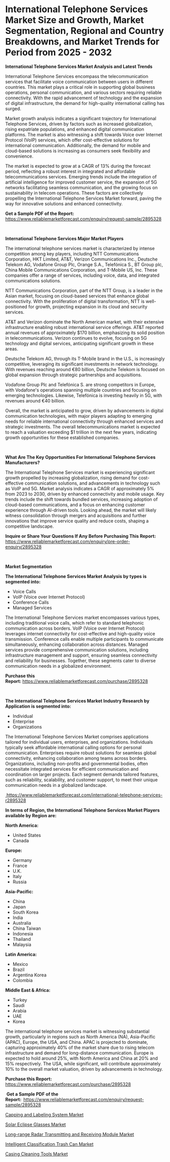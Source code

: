 <p><h1>International Telephone Services Market Size and Growth, Market Segmentation, Regional and Country Breakdowns, and Market Trends for Period from 2025 -  2032</h1></p><p><strong>International Telephone Services Market Analysis and Latest Trends</strong></p>
<p><p>International Telephone Services encompass the telecommunication services that facilitate voice communication between users in different countries. This market plays a critical role in supporting global business operations, personal communication, and various sectors requiring reliable connectivity. With the rapid advancement of technology and the expansion of digital infrastructure, the demand for high-quality international calling has surged.</p><p>Market growth analysis indicates a significant trajectory for International Telephone Services, driven by factors such as increased globalization, rising expatriate populations, and enhanced digital communication platforms. The market is also witnessing a shift towards Voice over Internet Protocol (VoIP) services, which offer cost-effective solutions for international communication. Additionally, the demand for mobile and cloud-based solutions is increasing as consumers seek flexibility and convenience.</p><p>The market is expected to grow at a CAGR of 13% during the forecast period, reflecting a robust interest in integrated and affordable telecommunications services. Emerging trends include the integration of artificial intelligence for improved customer service, the expansion of 5G networks facilitating seamless communication, and the growing focus on sustainability in telecom operations. These factors are collectively propelling the International Telephone Services Market forward, paving the way for innovative solutions and enhanced connectivity.</p></p>
<p><strong>Get a Sample PDF of the Report:&nbsp;</strong> <a href="https://www.reliablemarketforecast.com/enquiry/request-sample/2895328?utm_campaign=1897&utm_medium=2&utm_source=Github&utm_content=ia&utm_term=15032025&utm_id=international-telephone-services">https://www.reliablemarketforecast.com/enquiry/request-sample/2895328</a></p>
<p>&nbsp;</p>
<p><strong>International Telephone Services Major Market Players</strong></p>
<p><p>The international telephone services market is characterized by intense competition among key players, including NTT Communications Corporation, HKT Limited, AT&T, Verizon Communications Inc., Deutsche Telekom AG, Vodafone Group Plc, Orange S.A., Telefónica S., BT Group plc, China Mobile Communications Corporation, and T-Mobile US, Inc. These companies offer a range of services, including voice, data, and integrated communications solutions.</p><p>NTT Communications Corporation, part of the NTT Group, is a leader in the Asian market, focusing on cloud-based services that enhance global connectivity. With the proliferation of digital transformation, NTT is well-positioned for growth, projecting expansion in its cloud and security services.</p><p>AT&T and Verizon dominate the North American market, with their extensive infrastructure enabling robust international service offerings. AT&T reported annual revenues of approximately $170 billion, emphasizing its solid position in telecommunications. Verizon continues to evolve, focusing on 5G technology and digital services, anticipating significant growth in these areas.</p><p>Deutsche Telekom AG, through its T-Mobile brand in the U.S., is increasingly competitive, leveraging its significant investments in network technology. With revenues reaching around €80 billion, Deutsche Telekom is focused on global expansion through strategic partnerships and acquisitions.</p><p>Vodafone Group Plc and Telefónica S. are strong competitors in Europe, with Vodafone's operations spanning multiple countries and focusing on emerging technologies. Likewise, Telefónica is investing heavily in 5G, with revenues around €40 billion. </p><p>Overall, the market is anticipated to grow, driven by advancements in digital communication technologies, with major players adapting to emerging needs for reliable international connectivity through enhanced services and strategic investments. The overall telecommunications market is expected to reach a valuation exceeding $1 trillion in the next few years, indicating growth opportunities for these established companies.</p></p>
<p>&nbsp;</p>
<p><strong>What Are The Key Opportunities For International Telephone Services Manufacturers?</strong></p>
<p><p>The International Telephone Services market is experiencing significant growth propelled by increasing globalization, rising demand for cost-effective communication solutions, and advancements in technology such as VoIP and 5G. Market analysis indicates a CAGR of approximately 5% from 2023 to 2030, driven by enhanced connectivity and mobile usage. Key trends include the shift towards bundled services, increasing adoption of cloud-based communications, and a focus on enhancing customer experience through AI-driven tools. Looking ahead, the market will likely witness consolidation through mergers and acquisitions and further innovations that improve service quality and reduce costs, shaping a competitive landscape.</p></p>
<p><strong>Inquire or Share Your Questions If Any Before Purchasing This Report:</strong> <a href="https://www.reliablemarketforecast.com/enquiry/pre-order-enquiry/2895328?utm_campaign=1897&utm_medium=2&utm_source=Github&utm_content=ia&utm_term=15032025&utm_id=international-telephone-services">https://www.reliablemarketforecast.com/enquiry/pre-order-enquiry/2895328</a></p>
<p>&nbsp;</p>
<p><strong>Market Segmentation</strong></p>
<p><strong>The International Telephone Services Market Analysis by types is segmented into:</strong></p>
<p><ul><li>Voice Calls</li><li>VoIP (Voice over Internet Protocol)</li><li>Conference Calls</li><li>Managed Services</li></ul></p>
<p><p>The International Telephone Services market encompasses various types, including traditional voice calls, which refer to standard telephonic communication across borders. VoIP (Voice over Internet Protocol) leverages internet connectivity for cost-effective and high-quality voice transmission. Conference calls enable multiple participants to communicate simultaneously, enhancing collaboration across distances. Managed services provide comprehensive communication solutions, including infrastructure management and support, ensuring seamless connectivity and reliability for businesses. Together, these segments cater to diverse communication needs in a globalized environment.</p></p>
<p><strong>Purchase this Report:&nbsp;</strong><a href="https://www.reliablemarketforecast.com/purchase/2895328?utm_campaign=1897&utm_medium=2&utm_source=Github&utm_content=ia&utm_term=15032025&utm_id=international-telephone-services">https://www.reliablemarketforecast.com/purchase/2895328</a></p>
<p>&nbsp;</p>
<p><strong>The International Telephone Services Market Industry Research by Application is segmented into:</strong></p>
<p><ul><li>Individual</li><li>Enterprise</li><li>Organizations</li></ul></p>
<p><p>The International Telephone Services Market comprises applications tailored for individual users, enterprises, and organizations. Individuals typically seek affordable international calling options for personal communication. Enterprises require robust solutions for seamless global connectivity, enhancing collaboration among teams across borders. Organizations, including non-profits and governmental bodies, often necessitate integrated services for efficient communication and coordination on larger projects. Each segment demands tailored features, such as reliability, scalability, and customer support, to meet their unique communication needs in a globalized landscape.</p></p>
<p><a href="https://www.reliablemarketforecast.com/international-telephone-services-r2895328?utm_campaign=1897&utm_medium=2&utm_source=Github&utm_content=ia&utm_term=15032025&utm_id=international-telephone-services">&nbsp;https://www.reliablemarketforecast.com/international-telephone-services-r2895328</a></p>
<p><strong>In terms of Region, the International Telephone Services Market Players available by Region are:</strong></p>
<p>
    <p> <strong> North America: </strong>
        <ul>
            <li>United States</li>
            <li>Canada</li>
        </ul>
        </p> 
    <p> <strong> Europe: </strong>
        <ul>
            <li>Germany</li>
            <li>France</li>
            <li>U.K.</li>
            <li>Italy</li>
            <li>Russia</li>
        </ul>
        </p> 
    <p> <strong> Asia-Pacific: </strong>
        <ul>
            <li>China</li>
            <li>Japan</li>
            <li>South Korea</li>
            <li>India</li>
            <li>Australia</li>
            <li>China Taiwan</li>
            <li>Indonesia</li>
            <li>Thailand</li>
            <li>Malaysia</li>
        </ul>
        </p> 
    <p> <strong> Latin America: </strong>
        <ul>
            <li>Mexico</li>
            <li>Brazil</li>
            <li>Argentina Korea</li>
            <li>Colombia</li>
        </ul>
        </p> 
    <p> <strong> Middle East & Africa: </strong>
        <ul>
            <li>Turkey</li>
            <li>Saudi</li>
            <li>Arabia</li>
            <li>UAE</li>
            <li>Korea</li>
        </ul>
    </p>
    </p>
<p><p>The international telephone services market is witnessing substantial growth, particularly in regions such as North America (NA), Asia-Pacific (APAC), Europe, the USA, and China. APAC is projected to dominate, capturing approximately 40% of the market share due to rising telecom infrastructure and demand for long-distance communication. Europe is expected to hold around 25%, with North America and China at 20% and 15% respectively. The USA, while significant, will contribute approximately 10% to the overall market valuation, driven by advancements in technology.</p></p>
<p><strong>Purchase this Report: </strong><a href="https://www.reliablemarketforecast.com/purchase/2895328?utm_campaign=1897&utm_medium=2&utm_source=Github&utm_content=ia&utm_term=15032025&utm_id=international-telephone-services">https://www.reliablemarketforecast.com/purchase/2895328</a></p>
<p>&nbsp;<strong>Get a Sample PDF of the Report:&nbsp;&nbsp;</strong><a href="https://www.reliablemarketforecast.com/enquiry/request-sample/2895328?utm_campaign=1897&utm_medium=2&utm_source=Github&utm_content=ia&utm_term=15032025&utm_id=international-telephone-services">https://www.reliablemarketforecast.com/enquiry/request-sample/2895328</a></p>
<p><strong></strong></p>
<p><p><a href="https://github.com/lolahberkik5/Market-Research-Report-List-1/blob/main/capping-and-labeling-system-market.md?utm_campaign=1897&utm_medium=2&utm_source=Github&utm_content=ia&utm_term=15032025&utm_id=international-telephone-services">Capping and Labeling System Market</a></p><p><a href="https://github.com/dubelsuehsik/Market-Research-Report-List-1/blob/main/solar-eclipse-glasses-market.md?utm_campaign=1897&utm_medium=2&utm_source=Github&utm_content=ia&utm_term=15032025&utm_id=international-telephone-services">Solar Eclipse Glasses Market</a></p><p><a href="https://github.com/nikkoureta1y/Market-Research-Report-List-1/blob/main/long-range-radar-transmitting-and-receiving-module-market.md?utm_campaign=1897&utm_medium=2&utm_source=Github&utm_content=ia&utm_term=15032025&utm_id=international-telephone-services">Long-range Radar Transmitting and Receiving Module Market</a></p><p><a href="https://github.com/bloggglazaie/Market-Research-Report-List-1/blob/main/intelligent-classification-trash-can-market.md?utm_campaign=1897&utm_medium=2&utm_source=Github&utm_content=ia&utm_term=15032025&utm_id=international-telephone-services">Intelligent Classification Trash Can Market</a></p><p><a href="https://github.com/stvnpukaj10/Market-Research-Report-List-1/blob/main/casing-cleaning-tools-market.md?utm_campaign=1897&utm_medium=2&utm_source=Github&utm_content=ia&utm_term=15032025&utm_id=international-telephone-services">Casing Cleaning Tools Market</a></p></p>